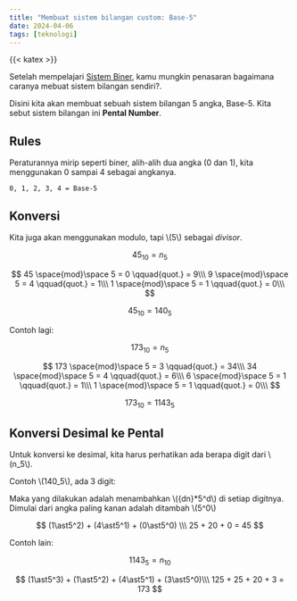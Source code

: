 ```yaml
---
title: "Membuat sistem bilangan custom: Base-5"
date: 2024-04-06
tags: [teknologi]
---
```


{{< katex >}}

Setelah mempelajari [Sistem Biner](../06-04-2024-binary-number/), kamu mungkin penasaran bagaimana caranya mebuat sistem bilangan sendiri?.

Disini kita akan membuat sebuah sistem bilangan 5 angka, Base-5. Kita sebut sistem bilangan ini **Pental Number**.

## Rules

Peraturannya mirip seperti biner, alih-alih dua angka (0 dan 1), kita menggunakan 0 sampai 4 sebagai angkanya.

```plain
0, 1, 2, 3, 4 = Base-5
```

## Konversi

Kita juga akan menggunakan modulo, tapi \\(5\\) sebagai *divisor*.

$$
  45_{10} = n_5
$$

$$
  45 \space{mod}\space 5 = 0 \qquad{quot.} = 9\\\
  9 \space{mod}\space 5 = 4 \qquad{quot.} = 1\\\
  1 \space{mod}\space 5 = 1 \qquad{quot.} = 0\\\
$$

$$
  45_{10} = 140_5
$$

Contoh lagi:

$$
  173_{10} = n_5
$$

$$
  173 \space{mod}\space 5 = 3 \qquad{quot.} = 34\\\
  34 \space{mod}\space 5 = 4 \qquad{quot.} = 6\\\
  6 \space{mod}\space 5 = 1 \qquad{quot.} = 1\\\
  1 \space{mod}\space 5 = 1 \qquad{quot.} = 0\\\
$$

$$
  173_{10} = 1143_5
$$

## Konversi Desimal ke Pental

Untuk konversi ke desimal, kita harus perhatikan ada berapa digit dari \\(n_5\\).

Contoh \\(140_5\\), ada 3 digit:

Maka yang dilakukan adalah menambahkan \\({dn}*5^d\\) di setiap digitnya. Dimulai dari angka paling kanan adalah ditambah \\(5^0\\)

$$
  (1\ast5^2) + (4\ast5^1) + (0\ast5^0) \\\
  25 + 20 + 0 = 45
$$

Contoh lain:

$$
  1143_5 = n_{10}
$$

$$
  (1\ast5^3) + (1\ast5^2) + (4\ast5^1) + (3\ast5^0)\\\
  125 + 25 + 20 + 3 = 173
$$